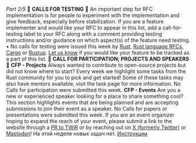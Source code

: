 *Part 2/5*
📰 **CALLS FOR TESTING** 📰
An important step for RFC implementation is for people to experiment with the implementation and give feedback, especially before stabilization\.
If you are a feature implementer and would like your RFC to appear in this list, add a call\-for\-testing label to your RFC along with a comment providing testing instructions and/or guidance on which aspect\(s\) of the feature need testing\.
• No calls for testing were issued this week by [Rust](https://github.com/rust-lang/rust/labels/call-for-testing), [Rust language RFCs](https://github.com/rust-lang/rfcs/issues?q=label%3Acall-for-testing), [Cargo](https://github.com/rust-lang/cargo/labels/call-for-testing) or [Rustup](https://github.com/rust-lang/rustup/labels/call-for-testing)\.
[Let us know](https://github.com/rust-lang/this-week-in-rust/issues) if you would like your feature to be tracked as a part of this list\.
📰 **CALL FOR PARTICIPATION; PROJECTS AND SPEAKERS** 📰
**CFP \- Projects**
Always wanted to contribute to open\-source projects but did not know where to start? Every week we highlight some tasks from the Rust community for you to pick and get started\!
Some of these tasks may also have mentors available, visit the task page for more information\.
No Calls for participation were submitted this week\.
**CFP \- Events**
Are you a new or experienced speaker looking for a place to share something cool? This section highlights events that are being planned and are accepting submissions to join their event as a speaker\.
No Calls for papers or presentations were submitted this week\.
If you are an event organizer hoping to expand the reach of your event, please submit a link to the website through a [PR to TWiR](https://github.com/rust-lang/this-week-in-rust) or by reaching out on [X \(formerly Twitter\)](https://x.com/ThisWeekInRust) or [Mastodon](https://mastodon.social/@thisweekinrust)\!
На этой неделе новых задач нет\. [Инструкции](https://github.com/rust-lang/this-week-in-rust?tab=readme-ov-file#call-for-participation-guidelines)
